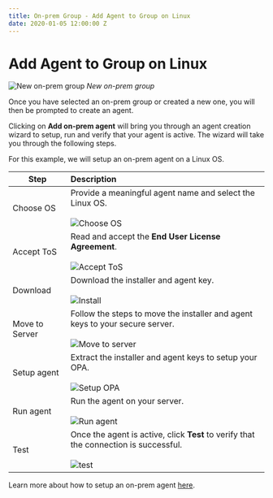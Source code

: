 ```yaml
---
title: On-prem Group - Add Agent to Group on Linux
date: 2020-01-05 12:00:00 Z
---
```


# Add Agent to Group on Linux

![New on-prem group](~@img/on-prem/empty-group.png)
*New on-prem group*

Once you have selected an on-prem group or created a new one, you will then be prompted to create an agent.

Clicking on **Add on-prem agent** will bring you through an agent creation wizard to setup, run and verify that your agent is active. The wizard will take you through the following steps.

For this example, we will setup an on-prem agent on a Linux OS.

| Step           | Description |
| -------------- | :---------- |
| Choose OS      | Provide a meaningful agent name and select the Linux OS.<br><br>![Choose OS](~@img/on-prem/choose-os-linux.png) |
| Accept ToS     | Read and accept the **End User License Agreement**.<br><br>![Accept ToS](~@img/on-prem/accept-tos-linux.png) |
| Download       | Download the installer and agent key.<br><br>![Install](~@img/on-prem/download-installer-linux.png) |
| Move to Server | Follow the steps to move the installer and agent keys to your secure server.<br><br>![Move to server](~@img/on-prem/move-to-server-linux.png) |
| Setup agent    | Extract the installer and agent keys to setup your OPA.<br><br>![Setup OPA](~@img/on-prem/setup-opa-linux.png) |
| Run agent      | Run the agent on your server.<br><br>![Run agent](~@img/on-prem/run-agent-wizard-linux.png) |
| Test           | Once the agent is active, click **Test** to verify that the connection is successful.<br><br>![test](~@img/on-prem/test-agent-setup-linux.png) |

Learn more about how to setup an on-prem agent [here](/on-prem/agents/setup.md).